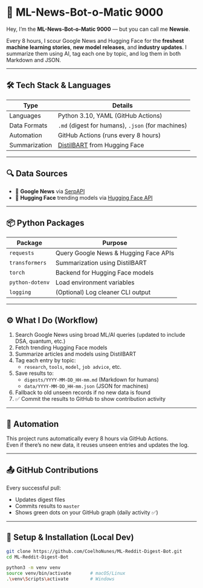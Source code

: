 # 🤖 ML-News-Bot-o-Matic 9000

Hey, I’m the **ML-News-Bot-o-Matic 9000** — but you can call me **Newsie**.

Every 8 hours, I scour Google News and Hugging Face for the **freshest machine learning stories**, **new model releases**, and **industry updates**. I summarize them using AI, tag each one by topic, and log them in both Markdown and JSON.

---

## 🛠️ Tech Stack & Languages

| Type            | Details                                   |
|-----------------|-------------------------------------------|
| Languages       | Python 3.10, YAML (GitHub Actions)        |
| Data Formats    | `.md` (digest for humans), `.json` (for machines) |
| Automation      | GitHub Actions (runs every 8 hours)       |
| Summarization   | [DistilBART](https://huggingface.co/sshleifer/distilbart-cnn-12-6) from Hugging Face |

---

## 🔍 Data Sources

- 📰 **Google News** via [SerpAPI](https://serpapi.com/)
- 🤗 **Hugging Face** trending models via [Hugging Face API](https://huggingface.co/docs/api)

---

## 📦 Python Packages

| Package         | Purpose                                |
|-----------------|----------------------------------------|
| `requests`      | Query Google News & Hugging Face APIs |
| `transformers`  | Summarization using DistilBART        |
| `torch`         | Backend for Hugging Face models       |
| `python-dotenv` | Load environment variables             |
| `logging`       | (Optional) Log cleaner CLI output      |

---

## ⚙️ What I Do (Workflow)

1. Search Google News using broad ML/AI queries (updated to include DSA, quantum, etc.)
2. Fetch trending Hugging Face models
3. Summarize articles and models using DistilBART
4. Tag each entry by topic:
   - `research`, `tools`, `model`, `job advice`, etc.
5. Save results to:
   - `digests/YYYY-MM-DD_HH-mm.md` (Markdown for humans)
   - `data/YYYY-MM-DD_HH-mm.json` (JSON for machines)
6. Fallback to old unseen records if no new data is found
7. ✅ Commit the results to GitHub to show contribution activity

---

## 🔁 Automation

This project runs automatically every 8 hours via GitHub Actions.  
Even if there’s no new data, it reuses unseen entries and updates the log.

---

## 📤 GitHub Contributions

Every successful pull:
- Updates digest files
- Commits results to `master`
- Shows green dots on your GitHub graph (daily activity ✅)

---

## 🔌 Setup & Installation (Local Dev)

```bash
git clone https://github.com/CoelhoNunes/ML-Reddit-Digest-Bot.git
cd ML-Reddit-Digest-Bot

python3 -m venv venv
source venv/bin/activate       # macOS/Linux
.\venv\Scripts\activate        # Windows